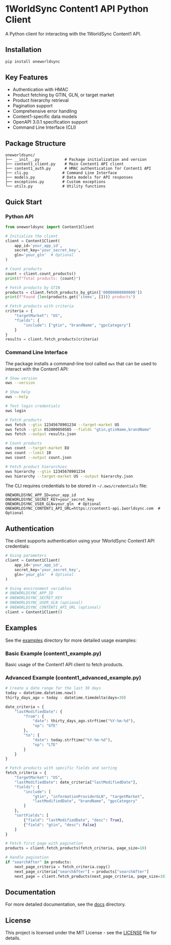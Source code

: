 # 1WorldSync Content1 API Python Client

A Python client for interacting with the 1WorldSync Content1 API.

## Installation

```bash
pip install oneworldsync
```

## Key Features

- Authentication with HMAC
- Product fetching by GTIN, GLN, or target market
- Product hierarchy retrieval
- Pagination support
- Comprehensive error handling
- Content1-specific data models
- OpenAPI 3.0.1 specification support
- Command Line Interface (CLI)

## Package Structure

```
oneworldsync/
├── __init__.py           # Package initialization and version
├── content1_client.py    # Main Content1 API client
├── content1_auth.py      # HMAC authentication for Content1 API
├── cli.py               # Command Line Interface
├── models.py            # Data models for API responses
├── exceptions.py        # Custom exceptions
└── utils.py             # Utility functions
```

## Quick Start

### Python API

```python
from oneworldsync import Content1Client

# Initialize the client
client = Content1Client(
    app_id='your_app_id',
    secret_key='your_secret_key',
    gln='your_gln'  # Optional
)

# Count products
count = client.count_products()
print(f"Total products: {count}")

# Fetch products by GTIN
products = client.fetch_products_by_gtin(['00000000000000'])
print(f"Found {len(products.get('items', []))} products")

# Fetch products with criteria
criteria = {
    "targetMarket": "US",
    "fields": {
        "include": ["gtin", "brandName", "gpcCategory"]
    }
}
results = client.fetch_products(criteria)
```

### Command Line Interface

The package installs a command-line tool called `ows` that can be used to interact with the Content1 API:

```bash
# Show version
ows --version

# Show help
ows --help

# Test login credentials
ows login

# Fetch products
ows fetch --gtin 12345678901234 --target-market US
ows fetch --gtin 052000050585 --fields "gtin,gtinName,brandName"
ows fetch --output results.json

# Count products
ows count --target-market EU
ows count --limit 10
ows count --output count.json

# Fetch product hierarchies
ows hierarchy --gtin 12345678901234
ows hierarchy --target-market US --output hierarchy.json
```

The CLI requires credentials to be stored in `~/.ows/credentials` file:
```
ONEWORLDSYNC_APP_ID=your_app_id
ONEWORLDSYNC_SECRET_KEY=your_secret_key
ONEWORLDSYNC_USER_GLN=your_gln  # Optional
ONEWORLDSYNC_CONTENT1_API_URL=https://content1-api.1worldsync.com  # Optional
```

## Authentication

The client supports authentication using your 1WorldSync Content1 API credentials:

```python
# Using parameters
client = Content1Client(
    app_id='your_app_id',
    secret_key='your_secret_key',
    gln='your_gln'  # Optional
)

# Using environment variables
# ONEWORLDSYNC_APP_ID
# ONEWORLDSYNC_SECRET_KEY
# ONEWORLDSYNC_USER_GLN (optional)
# ONEWORLDSYNC_CONTENT1_API_URL (optional)
client = Content1Client()
```

## Examples

See the [examples](examples/) directory for more detailed usage examples:

### Basic Example (content1_example.py)
Basic usage of the Content1 API client to fetch products.

### Advanced Example (content1_advanced_example.py)
```python
# Create a date range for the last 30 days
today = datetime.datetime.now()
thirty_days_ago = today - datetime.timedelta(days=30)

date_criteria = {
    "lastModifiedDate": {
        "from": {
            "date": thirty_days_ago.strftime("%Y-%m-%d"),
            "op": "GTE"
        },
        "to": {
            "date": today.strftime("%Y-%m-%d"),
            "op": "LTE"
        }
    }
}

# Fetch products with specific fields and sorting
fetch_criteria = {
    "targetMarket": "US",
    "lastModifiedDate": date_criteria["lastModifiedDate"],
    "fields": {
        "include": [
            "gtin", "informationProviderGLN", "targetMarket",
            "lastModifiedDate", "brandName", "gpcCategory"
        ]
    },
    "sortFields": [
        {"field": "lastModifiedDate", "desc": True},
        {"field": "gtin", "desc": False}
    ]
}

# Fetch first page with pagination
products = client.fetch_products(fetch_criteria, page_size=10)

# Handle pagination
if "searchAfter" in products:
    next_page_criteria = fetch_criteria.copy()
    next_page_criteria["searchAfter"] = products["searchAfter"]
    next_page = client.fetch_products(next_page_criteria, page_size=10)
```

## Documentation

For more detailed documentation, see the [docs](docs/) directory.

## License

This project is licensed under the MIT License - see the [LICENSE](LICENSE) file for details.